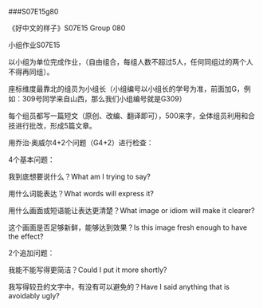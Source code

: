 ###S07E15g80

《好中文的样子》S07E15 Group 080

小组作业S07E15

以小组为单位完成作业，（自由组合，每组人数不超过5人，任何同组过的两个人不得再同组）。

座标维度最靠北的组员为小组长（小组编号以小组长的学号为准，前面加G，例如：309号同学来自山西，那么我们小组编号就是G309）

每个组员都写一篇短文（原创、改编、翻译即可），500来字，全体组员利用和合技进行批改，形成5篇文章。

用乔治·奥威尔4+2个问题（G4+2）进行检查：

4个基本问题：

 我到底想要说什么？What am I trying to say?
 
 用什么词能表达？What words will express it?
 
 用什么画面或短语能让表达更清楚？What image or idiom will make it clearer?
 
 这个画面是否足够新鲜，能够达到效果？Is this image fresh enough to have the effect?
 
2个追加问题：

 我能不能写得更简洁？Could I put it more shortly?
 
 我写得较丑的文字中，有没有可以避免的？Have I said anything that is avoidably ugly?
